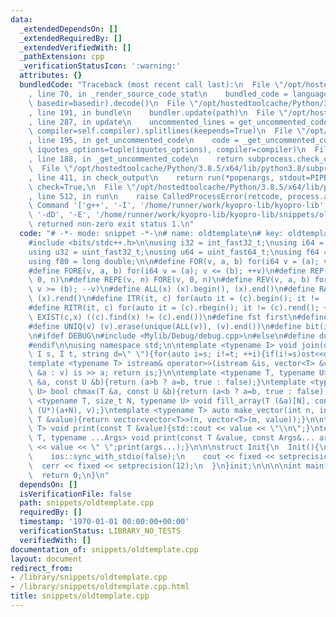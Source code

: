 ```yaml
---
data:
  _extendedDependsOn: []
  _extendedRequiredBy: []
  _extendedVerifiedWith: []
  _pathExtension: cpp
  _verificationStatusIcon: ':warning:'
  attributes: {}
  bundledCode: "Traceback (most recent call last):\n  File \"/opt/hostedtoolcache/Python/3.8.5/x64/lib/python3.8/site-packages/onlinejudge_verify/documentation/build.py\"\
    , line 70, in _render_source_code_stat\n    bundled_code = language.bundle(stat.path,\
    \ basedir=basedir).decode()\n  File \"/opt/hostedtoolcache/Python/3.8.5/x64/lib/python3.8/site-packages/onlinejudge_verify/languages/cplusplus.py\"\
    , line 191, in bundle\n    bundler.update(path)\n  File \"/opt/hostedtoolcache/Python/3.8.5/x64/lib/python3.8/site-packages/onlinejudge_verify/languages/cplusplus_bundle.py\"\
    , line 287, in update\n    uncommented_lines = get_uncommented_code(path, iquotes=self.iquotes,\
    \ compiler=self.compiler).splitlines(keepends=True)\n  File \"/opt/hostedtoolcache/Python/3.8.5/x64/lib/python3.8/site-packages/onlinejudge_verify/languages/cplusplus_bundle.py\"\
    , line 195, in get_uncommented_code\n    code = _get_uncommented_code(path.resolve(),\
    \ iquotes_options=tuple(iquotes_options), compiler=compiler)\n  File \"/opt/hostedtoolcache/Python/3.8.5/x64/lib/python3.8/site-packages/onlinejudge_verify/languages/cplusplus_bundle.py\"\
    , line 188, in _get_uncommented_code\n    return subprocess.check_output(command)\n\
    \  File \"/opt/hostedtoolcache/Python/3.8.5/x64/lib/python3.8/subprocess.py\"\
    , line 411, in check_output\n    return run(*popenargs, stdout=PIPE, timeout=timeout,\
    \ check=True,\n  File \"/opt/hostedtoolcache/Python/3.8.5/x64/lib/python3.8/subprocess.py\"\
    , line 512, in run\n    raise CalledProcessError(retcode, process.args,\nsubprocess.CalledProcessError:\
    \ Command '['g++', '-I', '/home/runner/work/kyopro-lib/kyopro-lib', '-fpreprocessed',\
    \ '-dD', '-E', '/home/runner/work/kyopro-lib/kyopro-lib/snippets/oldtemplate.cpp']'\
    \ returned non-zero exit status 1.\n"
  code: "# -*- mode: snippet -*-\n# name: oldtemplate\n# key: oldtemplate\n# --\n\
    #include <bits/stdc++.h>\n\nusing i32 = int_fast32_t;\nusing i64 = int_fast64_t;\n\
    using u32 = uint_fast32_t;\nusing u64 = uint_fast64_t;\nusing f64 = double;\n\
    using f80 = long double;\n\n#define FOR(v, a, b) for(i64 v = (a); v < (b); ++v)\n\
    #define FORE(v, a, b) for(i64 v = (a); v <= (b); ++v)\n#define REP(v, n) FOR(v,\
    \ 0, n)\n#define REPE(v, n) FORE(v, 0, n)\n#define REV(v, a, b) for(i64 v = (a);\
    \ v >= (b); --v)\n#define ALL(x) (x).begin(), (x).end()\n#define RALL(x) (x).rbegin(),\
    \ (x).rend()\n#define ITR(it, c) for(auto it = (c).begin(); it != (c).end(); ++it)\n\
    #define RITR(it, c) for(auto it = (c).rbegin(); it != (c).rend(); ++it)\n#define\
    \ EXIST(c,x) ((c).find(x) != (c).end())\n#define fst first\n#define snd second\n\
    #define UNIQ(v) (v).erase(unique(ALL(v)), (v).end())\n#define bit(i) (1LL<<(i))\n\
    \n#ifdef DEBUG\n#include <Mylib/Debug/debug.cpp>\n#else\n#define dump(...) ((void)0)\n\
    #endif\n\nusing namespace std;\n\ntemplate <typename I> void join(ostream &ost,\
    \ I s, I t, string d=\" \"){for(auto i=s; i!=t; ++i){if(i!=s)ost<<d; ost<<*i;}ost<<endl;}\n\
    template <typename T> istream& operator>>(istream &is, vector<T> &v){for(auto\
    \ &a : v) is >> a; return is;}\n\ntemplate <typename T, typename U> bool chmin(T\
    \ &a, const U &b){return (a>b ? a=b, true : false);}\ntemplate <typename T, typename\
    \ U> bool chmax(T &a, const U &b){return (a<b ? a=b, true : false);}\n\ntemplate\
    \ <typename T, size_t N, typename U> void fill_array(T (&a)[N], const U &v){fill((U*)a,\
    \ (U*)(a+N), v);}\ntemplate <typename T> auto make_vector(int n, int m, const\
    \ T &value){return vector<vector<T>>(n, vector<T>(m, value));}\n\ntemplate <typename\
    \ T> void print(const T &value){std::cout << value << \"\\n\";}\ntemplate <typename\
    \ T, typename ...Args> void print(const T &value, const Args&... args){std::cout\
    \ << value << \" \";print(args...);}\n\n\nstruct Init{\n  Init(){\n    cin.tie(0);\n\
    \    ios::sync_with_stdio(false);\n    cout << fixed << setprecision(12);\n  \
    \  cerr << fixed << setprecision(12);\n  }\n}init;\n\n\n\nint main(){\n  $0\n\n\
    \  return 0;\n}\n"
  dependsOn: []
  isVerificationFile: false
  path: snippets/oldtemplate.cpp
  requiredBy: []
  timestamp: '1970-01-01 00:00:00+00:00'
  verificationStatus: LIBRARY_NO_TESTS
  verifiedWith: []
documentation_of: snippets/oldtemplate.cpp
layout: document
redirect_from:
- /library/snippets/oldtemplate.cpp
- /library/snippets/oldtemplate.cpp.html
title: snippets/oldtemplate.cpp
---
```

